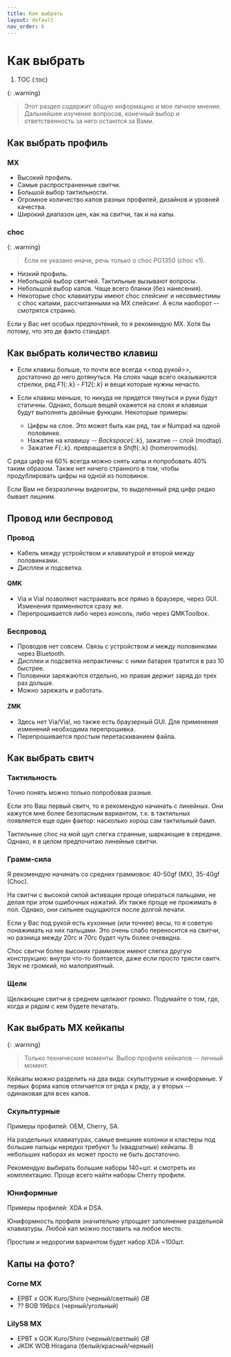 ```yaml
---
title: Как выбрать
layout: default
nav_order: 6
---
```


# Как выбрать

1. TOC
{:toc}

{: .warning}
> Этот раздел содержит общую информацию и мое личное мнение. Дальнейшее изучение вопросов, конечный выбор и ответственность за него остаются за Вами.

## Как выбрать профиль

### MX

- Высокий профиль.
- Самые распространенные свитчи.
- Большой выбор тактильности.
- Огромное количество капов разных профилей, дизайнов и уровней качества.
- Широкий диапазон цен, как на свитчи, так и на капы.

### choc

{: .warning}
> Если не указано иначе, речь только о choc PG1350 (choc v1).

- Низкий профиль.
- Небольшой выбор свитчей. Тактильные вызывают вопросы.
- Небольшой выбор капов. Чаще всего бланки (без нанесения).
- Некоторые choc клавиатуры имеют choc спейсинг и несовместимы с choc капами,
  рассчитанными на MX спейсинг. А если наоборот -- смотрятся странно.

Если у Вас нет особых предпочтений, то я рекомендую MX. Хотя бы потому, что это де факто стандарт.

## Как выбрать количество клавиш

- Если клавиш больше, то почти все всегда <<под рукой>>, достаточно до него дотянуться. На слоях чаще всего оказываются стрелки, ряд *F1*{:.k} - *F12*{:.k} и вещи которые нужны нечасто.

- Если клавиш меньше, то никуда не придется тянуться и руки будут статичны. Однако, больше вещей окажется на слоях и клавиши будут выполнять двойные функции. Некоторые примеры:
    - Цифры на слое. Это может быть как ряд, так и Numpad на одной половинке.
    - Нажатие на клавишу -- *Backspace*{:.k}, зажатие -- слой (modtap).
    - Зажатие *F*{:.k}. превращается в *Shift*{:.k} (homerowmods).

С ряда цифр на 60% всегда можно снять капы и попробовать 40% таким образом. Также нет ничего странного в том, чтобы продублировать цифры на одной из половинок.

Если Вам не безразличны видеоигры, то выделенный ряд цифр редко бывает лишним.

## Провод или беспровод

### Провод

- Кабель между устройством и клавиатурой и второй между половинками.
- Дисплеи и подсветка.

#### QMK

- Via и Vial позволяют настраивать все прямо в браузере, через GUI. Изменения применяются сразу же.
- Перепрошивается либо через консоль, либо через QMKToolbox.

### Беспровод

- Проводов нет совсем. Связь с устройством и между половинками через Bluetooth.
- Дисплеи и подсветка непрактичны: с ними батарея тратится в раз 10 быстрее.
- Половинки заряжаются отдельно, но правая держит заряд до трех раз дольше.
- Можно заряжать и работать.

#### ZMK

- Здесь нет Via/Vial, но также есть браузерный GUI. Для применения изменений необходима перепрошивка.
- Перепрошивается простым перетаскиванием файла.

## Как выбрать свитч

### Тактильность

Точно понять можно только попробовав разные.

Если это Ваш первый свитч, то я рекомендую начинать с линейных. Они кажутся мне более безопасным вариантом, т.к. в тактильных появляется еще один фактор: насколько хорош сам тактильный бамп.

Тактильные choc на мой щуп слегка странные, шаркающие в середине. Однако, я в целом предпочитаю линейные свитчи.

### Грамм-сила

Я рекомендую начинать со средних граммовок: 40-50gf (MX), 35-40gf (Choc).

На свитчи с высокой силой активации проще опираться пальцами, не делая при этом ошибочных нажатий. Их также проще не прожимать в пол. Однако, они сильнее ощущаются после долгой печати.

Если у Вас под рукой есть кухонные (или точнее) весы, то я советую понажимать на них пальцами. Это очень слабо переносится на свитчи, но разница между 20гс и 70гс будет чуть более очевидна.

Choc свитчи более высоких граммовок имеют слегка другую конструкцию: внутри что-то болтается, даже если просто трясти свитч. Звук не громкий, но малоприятный.

### Щелк

Щелкающие свитчи в среднем щелкают громко. Подумайте о том, где, когда и рядом с кем будете печатать.

## Как выбрать МХ кейкапы

{: .warning}
> Только технические моменты. Выбор профиля кейкапов -- личный момент.

Кейкапы можно разделить на два вида: скульптурные и юниформные. У первых форма капов отличается от ряда к ряду, а у вторых -- одинаковая для всех капов.

### Скульптурные

Примеры профилей: OEM, Cherry, SA.

На раздельных клавиатурах, самые внешние колонки и кластеры под большие пальцы нередко требуют 1u (квадратные) кейкапы. В небольших наборах их может просто не быть достаточно.

Рекомендую выбирать большие наборы 140+шт. и смотреть их комплектацию. Проще всего найти наборы Cherry профиля.

### Юниформные

Примеры профилей: XDA и DSA.

Юниформность профиля значительно упрощает заполнение раздельной клавиатуры. Любой кап можно поставить на любое место.

Простым и недорогим вариантом будет набор XDA ~100шт.

## Капы на фото?

### Corne MX

- EPBT x GOK Kuro/Shiro (черный/светлый) *GB*
- ?? BOB 196pcs (черный/угольный)

### Lily58 MX

- EPBT x GOK Kuro/Shiro (черный/светлый) *GB*
- JKDK WOB Hiragana (белый/красный/черный)
